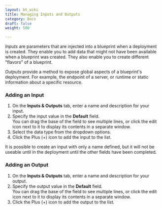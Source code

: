 ```yaml
---
layout: bt_wiki
title: Managing Inputs and Outputs
category: Docs
draft: false
weight: 500

---
```

_Inputs_ are parameters that are injected into a blueprint when a deployment is created. They enable you to add data that might not have been available when a blueprint was created. They also enable you to create different "flavors" of a blueprint. 

_Outputs_ provide a method to expose global aspects of a blueprint's deployment. For example, the endpoint of a server, or runtime or static information about a specific resource.

### Adding an Input

1. On the **Inputs & Outputs** tab, enter a name and description for your input.
2. Specify the input value in the **Default** field.   
   You can drag the base of the field to see multiple lines, or click the edit icon next to it to display its contents in a separate window.
3. Select the data type from the dropdown options.
4. Click the Plus (+) icon to add the input to the list.

It is possible to create an input with only a name defined, but it will not be useable until in the deployment until the other fields have been completed.

### Adding an Output

1. On the **Inputs & Outputs** tab, enter a name and description for your output.
2. Specify the output value in the **Default** field.   
   You can drag the base of the field to see multiple lines, or click the edit icon next to it to display its contents in a separate window.
3. Click the Plus (+) icon to add the output to the list.



